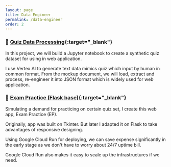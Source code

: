 ```yaml
---
layout: page
title: Data Engineer
permalink: /data-engineer
order: 2
---
```


### 🤖 [Quiz Data Processing](https://github.com/linhnde/quiz-data-processing){:target="_blank"}

In this project, we will build a Jupyter notebook to create a synthetic quiz dataset for using in web application.

I use Vertex AI to generate text data mimics quiz which input by human in common format. From the mockup document, we will load, extract and process, re-engineer it into JSON format which is widely used for web application.

### 🧐 [Exam Practice (Flask base)](https://github.com/linhnde/exam-practice-flask){:target="_blank"}

Simulating a demand for practicing on certain quiz set, I create this web app, Exam Practice (EP).

Originally, app was built on Tkinter. But later I adapted it on Flask to take advantages of responsive designing.

Using Google Cloud Run for deploying, we can save expense significantly in the early stage 
as we don't have to worry about 24/7 uptime bill.

Google Cloud Run also makes it easy to scale up the infrastructures if we need.
